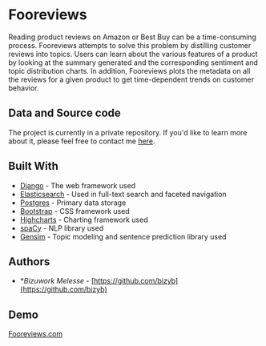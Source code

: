 # Fooreviews

Reading product reviews on Amazon or Best Buy can be a time-consuming process. Fooreviews attempts to solve this problem by distilling customer reviews into topics. Users can learn about the various features of a product by looking at the summary generated and the corresponding sentiment and topic distribution charts. In addition, Fooreviews plots the metadata on all the reviews for a given product to get time-dependent trends on customer behavior. 



## Data and Source code

The project is currently in a private repository. If you'd like to learn more about it, please feel free to contact me [here](https://fooreviews.com/contact-us).



## Built With

* [Django](https://github.com/django/django/) - The web framework used
* [Elasticsearch](https://github.com/elastic/elasticsearch) - Used in full-text search and faceted navigation
* [Postgres](https://github.com/postgres/postgres) - Primary data storage
* [Bootstrap](https://github.com/twbs/bootstrap) - CSS framework used
* [Highcharts](https://github.com/highcharts/highcharts) - Charting framework used
* [spaCy](https://github.com/explosion/spaCy) - NLP library used
* [Gensim](https://github.com/RaRe-Technologies/gensim) - Topic modeling and sentence prediction library used



## Authors

* **Bizuwork Melesse* - [https://github.com/bizyb](https://github.com/bizyb)

## Demo

[Fooreviews.com](https://fooreviews.com)
